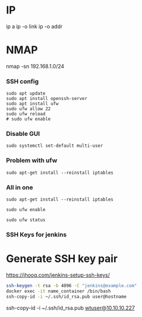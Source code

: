 # IP
ip a
ip -o link
ip -o addr

# NMAP
nmap -sn 192.168.1.0/24
<!-- nmap -sV 192.168.1.1 -->



### SSH config
```
sudo apt update
sudo apt install openssh-server
sudo apt install ufw
sudo ufw allow 22
sudo ufw reload
# sudo ufw enable
```
### Disable GUI
```
sudo systemctl set-default multi-user
```

### Problem with ufw
```
sudo apt-get install --reinstall iptables
```

### All in one

```
sudo apt-get install --reinstall iptables

sudo ufw enable

sudo ufw status
```


### SSH Keys for jenkins

# Generate SSH key pair
https://jhooq.com/jenkins-setup-ssh-keys/
```bash
ssh-keygen -t rsa -b 4096 -C "jenkins@example.com" 
docker exec -it name_container /bin/bash
ssh-copy-id -i ~/.ssh/id_rsa.pub user@hostname 

```


ssh-copy-id -i ~/.ssh/id_rsa.pub wtuser@10.10.10.227